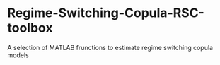 # Regime-Switching-Copula-RSC-toolbox
A selection of MATLAB frunctions to estimate regime switching copula models
